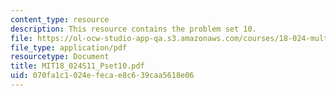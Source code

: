 ```yaml
---
content_type: resource
description: This resource contains the problem set 10.
file: https://ol-ocw-studio-app-qa.s3.amazonaws.com/courses/18-024-multivariable-calculus-with-theory-spring-2011/070fa1c1024efecae8c639caa5618e06_MIT18_024S11_Pset10.pdf
file_type: application/pdf
resourcetype: Document
title: MIT18_024S11_Pset10.pdf
uid: 070fa1c1-024e-feca-e8c6-39caa5618e06
---
```

